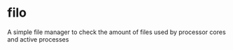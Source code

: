 # filo
A simple file manager to check the amount of files used by processor cores and active processes

